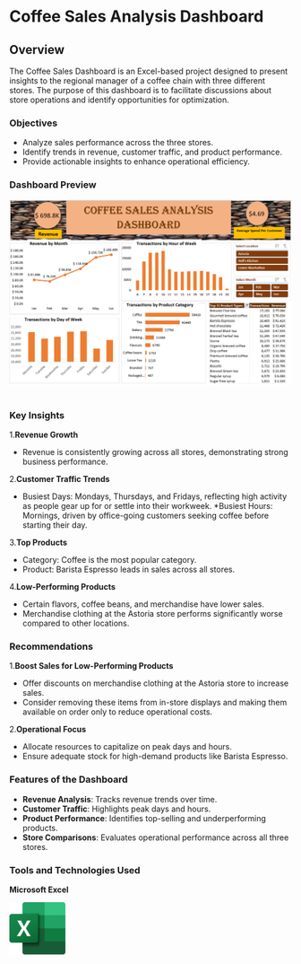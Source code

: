 # Coffee Sales Analysis Dashboard

## Overview

The Coffee Sales Dashboard is an Excel-based project designed to present insights to the regional manager of a coffee chain with three different stores. The purpose of this dashboard is to facilitate discussions about store operations and identify opportunities for optimization.

### Objectives
* Analyze sales performance across the three stores.
* Identify trends in revenue, customer traffic, and product performance.
* Provide actionable insights to enhance operational efficiency.

### Dashboard Preview
<img src="coffee_sales_dashboard.PNG"/>&nbsp;

### Key Insights
1.**Revenue Growth**
* Revenue is consistently growing across all stores, demonstrating strong business performance.

2.**Customer Traffic Trends**
* Busiest Days: Mondays, Thursdays, and Fridays, reflecting high activity as people gear up for or settle into their workweek.
*Busiest Hours: Mornings, driven by office-going customers seeking coffee before starting their day.

3.**Top Products**
* Category: Coffee is the most popular category.
* Product: Barista Espresso leads in sales across all stores.

4.**Low-Performing Products**
* Certain flavors, coffee beans, and merchandise have lower sales.
* Merchandise clothing at the Astoria store performs significantly worse compared to other locations.

### Recommendations
1.**Boost Sales for Low-Performing Products**
* Offer discounts on merchandise clothing at the Astoria store to increase sales.
* Consider removing these items from in-store displays and making them available on order only to reduce operational costs.

2.**Operational Focus**
* Allocate resources to capitalize on peak days and hours.
* Ensure adequate stock for high-demand products like Barista Espresso.

### Features of the Dashboard
* **Revenue Analysis**: Tracks revenue trends over time.
* **Customer Traffic**: Highlights peak days and hours.
* **Product Performance**: Identifies top-selling and underperforming products.
* **Store Comparisons**: Evaluates operational performance across all three stores.

### Tools and Technologies Used
**Microsoft Excel**

<img src="Microsoft_Office_Excel_Logo_128px.png" width="100" />&nbsp;
